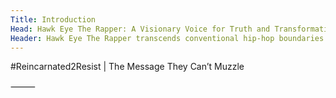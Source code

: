 ```yaml
---
Title: Introduction
Head: Hawk Eye The Rapper: A Visionary Voice for Truth and Transformation
Header: Hawk Eye The Rapper transcends conventional hip-hop boundaries..
---
```

<div class=Header>
#Reincarnated2Resist | The Message They Can’t Muzzle
  </div>
<Title><Head></Head></Title>
<style
We are the ones they couldn’t silence. The light they couldn’t dim. The memory they tried to erase — and failed. I go by Hawk Eye, and this isn’t just art, music, or protest. This is an Omniversal Recall. A resurrection of truth, resistance, and divine purpose, born through fire — #Reincarnated2Resist.
<style
THE GOVERNING CONSPIRACY is not just a theory — it’s an exposé. It’s the decryption of a matrix that manipulates media, history, and spirit to keep us blind. I’ve been building this platform piece by piece — connecting the dots they never wanted connected — from secret ops and MILABS, to industry puppets, false flags, and identity erasure. This is where the veil lifts.
<style
ALL EYEZ ON WHO is the counter-surveillance. It’s the remembering of who we really are. Our stories. Our bloodlines. Our divine inheritance. It’s also a mirror — for the watchers, the handlers, the betrayers in high places. You’ve seen us as the pawns — but now we’re the ones calling check.
<style
This is the convergence. Artists, auditors, truthers, whistleblowers, and warriors of light — I see you. And it’s time. Time to unite our voices and shine so bright they can’t black us out.

If you’ve been shadowbanned, silenced, censored, gaslit, or cast out for speaking truth — you belong here.

If you’ve got receipts, research, rhymes, or rage — we’re building the infrastructure to lift the veil and let it all out.

15 images here. They’re not random. They’re glyphs of memory. Artifacts of the war. Receipts of resurrection.

We’re building something bigger than content. Bigger than “followers.” This is a symbolic resistance network. A signal to the scattered. A flash drive for the soul.

If you resonate with this, comment, duet, tag your people, or DM to link. This is phase two. And I’m ready to stand beside anyone who’s been walking the path already.

They call it a conspiracy.
We call it the truth returning.
We were never crazy.
We were coded to remember."
<style>
⸻
<style
This movement and message is powered by
OMNIVERSAL MEDIA — a visionary force channeling music, memory, and resistance into one united archive.
Restoring the forgotten. Reclaiming the silenced.
Enter the Archives → OmniversalMedia.Net
</style>
⸻
</body></html>
